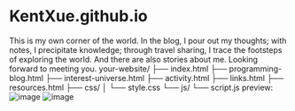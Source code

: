 # KentXue.github.io
This is my own corner of the world. In the blog, I pour out my thoughts; with notes, I precipitate knowledge; through travel sharing, I trace the footsteps of exploring the world. And there are also stories about me. Looking forward to meeting you. 
your-website/
├── index.html
├── programming-blog.html
├── interest-universe.html
├── activity.html
├── links.html
├── resources.html
├── css/
│   └── style.css
└── js/
    └── script.js
preview:
![image](https://github.com/user-attachments/assets/6a2f2b6a-891a-4a91-9195-830e50a528ef)
![image](https://github.com/user-attachments/assets/4303ac87-7662-4558-9acd-3e9dcefd4348)

